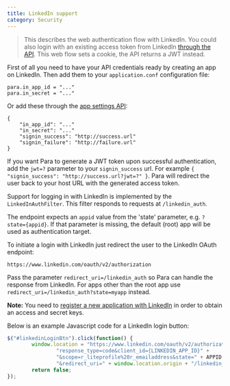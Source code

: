```yaml
---
title: LinkedIn support
category: Security
---
```


> This describes the web authentication flow with LinkedIn. You could also login with an existing access token from
> LinkedIn [through the API](#034-api-jwt-signin). This web flow sets a cookie, the API returns a JWT instead.

First of all you need to have your API credentials ready by creating an app on LinkedIn.
Then add them to your `application.conf` configuration file:
```
para.in_app_id = "..."
para.in_secret = "..."
```
Or add these through the [app settings API](#050-api-settings-put):
```
{
	"in_app_id": "..."
	"in_secret": "..."
	"signin_success": "http://success.url"
	"signin_failure": "http://failure.url"
}
```
If you want Para to generate a JWT token upon successful authentication, add the `jwt=?` parameter to your
`signin_success` url. For example `{ "signin_success": "http://success.url?jwt=?" }`.
Para will redirect the user back to your host URL with the generated access token.

Support for logging in with LinkedIn is implemented by the `LinkedInAuthFilter`. This filter responds to requests at
`/linkedin_auth`.

The endpoint expects an `appid` value from the 'state' parameter, e.g. `?state={appid}`. If that parameter is missing,
the default (root) app will be used as authentication target.

To initiate a login with LinkedIn just redirect the user to the LinkedIn OAuth endpoint:
```
https://www.linkedin.com/oauth/v2/authorization
```
Pass the parameter `redirect_uri=/linkedin_auth` so Para can handle the response from LinkedIn.
For apps other than the root app use `redirect_uri=/linkedin_auth?state=myapp` instead.

**Note:** You need to [register a new application with LinkedIn](https://www.linkedin.com/developer/apps)
in order to obtain an access and secret keys.

Below is an example Javascript code for a LinkedIn login button:

```js
$("#linkedinLoginBtn").click(function() {
		window.location = "https://www.linkedin.com/oauth/v2/authorization?" +
				"response_type=code&client_id={LINKEDIN_APP_ID}" +
				"&scope=r_liteprofile%20r_emailaddress&state=" + APPID +
				"&redirect_uri=" + window.location.origin + "/linkedin_auth";
		return false;
});
```